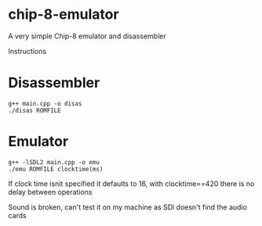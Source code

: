 # chip-8-emulator
A very simple Chip-8 emulator and disassembler

Instructions

# Disassembler
```shell
g++ main.cpp -o disas
./disas ROMFILE
```
# Emulator
```shell
g++ -lSDL2 main.cpp -o emu
./emu ROMFILE clocktime(ms)
```
If clock time isnìt specified it defaults to 16, with clocktime==420 there is no delay between operations

Sound is broken, can't test it on my machine as SDl doesn't find the audio cards